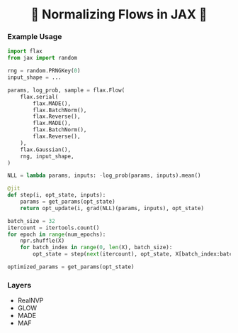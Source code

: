 <div align="center">
    <h1>🌊 Normalizing Flows in JAX 🌊</h1>
</div>

### Example Usage

```python
import flax
from jax import random

rng = random.PRNGKey(0)
input_shape = ...

params, log_prob, sample = flax.Flow(
    flax.serial(
        flax.MADE(),
        flax.BatchNorm(),
        flax.Reverse(),
        flax.MADE(),
        flax.BatchNorm(),
        flax.Reverse(),
    ),
    flax.Gaussian(),
    rng, input_shape,
)

NLL = lambda params, inputs: -log_prob(params, inputs).mean()

@jit
def step(i, opt_state, inputs):
    params = get_params(opt_state)
    return opt_update(i, grad(NLL)(params, inputs), opt_state)

batch_size = 32
itercount = itertools.count()
for epoch in range(num_epochs):
    npr.shuffle(X)
    for batch_index in range(0, len(X), batch_size):
        opt_state = step(next(itercount), opt_state, X[batch_index:batch_index+batch_size])

optimized_params = get_params(opt_state)
```

### Layers

- RealNVP
- GLOW
- MADE
- MAF
